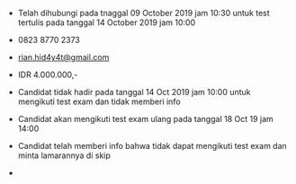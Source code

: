 - Telah dihubungi pada tnaggal 09 October 2019 jam 10:30 untuk test tertulis pada tanggal 14 October 2019 jam 10:00

- 0823 8770 2373

- rian.hid4y4t@gmail.com

- IDR 4.000.000,-

- Candidat tidak hadir pada tanggal 14 Oct 2019 jam 10:00 untuk mengikuti test exam dan tidak memberi info

- Candidat akan mengikuti test exam ulang pada tanggal 18 Oct 19 jam 14:00

- Candidat telah memberi info bahwa tidak dapat mengikuti test exam dan minta lamarannya di skip

- 
